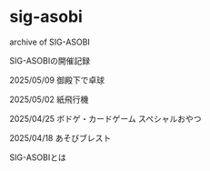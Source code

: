 # sig-asobi
archive of SIG-ASOBI

SIG-ASOBIの開催記録

2025/05/09
御殿下で卓球

2025/05/02
紙飛行機

2025/04/25
ボドゲ・カードゲーム
スペシャルおやつ

2025/04/18
あそびブレスト

SIG-ASOBIとは

